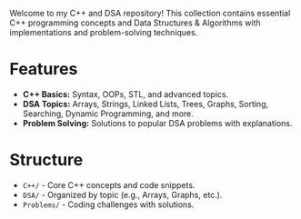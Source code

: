 Welcome to my C++ and DSA repository! This collection contains essential C++ programming concepts and Data Structures & Algorithms with implementations and problem-solving techniques.

# Features
- **C++ Basics:** Syntax, OOPs, STL, and advanced topics.
- **DSA Topics:** Arrays, Strings, Linked Lists, Trees, Graphs, Sorting, Searching, Dynamic Programming, and more.
- **Problem Solving:** Solutions to popular DSA problems with explanations.

# Structure
- `C++/` - Core C++ concepts and code snippets.
- `DSA/` - Organized by topic (e.g., Arrays, Graphs, etc.).
- `Problems/` - Coding challenges with solutions.

